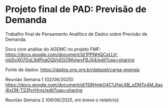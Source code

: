 # Projeto final de PAD: Previsão de Demanda
Trabalho final de Pensamento Analítico de Dados sobre Previsão de Demanda.

Docs com análise do AGEMC no projeto FMF: https://docs.google.com/document/d/1PPNHQCxLLV-mb5vX07GgL9dPnaOQVnEGOMxIwyFBJX4/edit?usp=sharing

Fonte de dados: https://dados.ons.org.br/dataset/carga-energia

Reunião Semana 1 (02/06/2025): https://docs.google.com/document/d/1S8HmkO4C1JfwL6B_pDNTo4M_6as4lxON-TS3fyrHrns/edit?usp=sharing

Reunião Semana 2 (09/06/2025, em breve o relatório):
